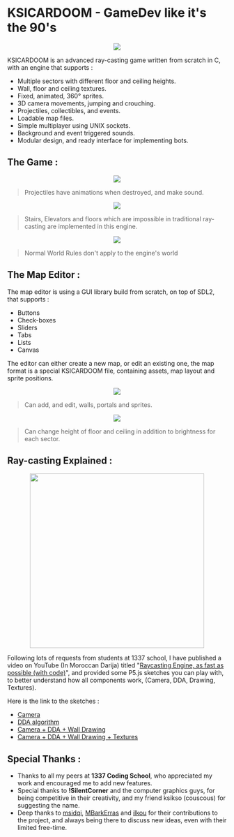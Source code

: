 # KSICARDOOM - GameDev like it's the 90's

<p align="center">
<img src="https://kerneloverseer.github.io/static/ksicardoom_menu.gif">
<p>

KSICARDOOM is an advanced ray-casting game written from scratch in C, with an engine that supports :

- Multiple sectors with different floor and ceiling heights.
- Wall, floor and ceiling textures.
- Fixed, animated, 360° sprites.
- 3D camera movements, jumping and crouching.
- Projectiles, collectibles, and events.
- Loadable map files.
- Simple multiplayer using UNIX sockets.
- Background and event triggered sounds.
- Modular design, and ready interface for implementing bots.

## The Game :

<p align="center">
<img src="https://kerneloverseer.github.io/static/ksicardoom_projectile.gif">
<p>

> Projectiles have animations when destroyed, and make sound.

<p align="center">
<img src="https://kerneloverseer.github.io/static/ksicardoom_stairs.gif">
<p>

> Stairs, Elevators and floors which are impossible in traditional ray-casting are implemented in this engine.

<p align="center">
<img src="https://kerneloverseer.github.io/static/ksicardoom_non_euclidean.gif">
<p>

> Normal World Rules don't apply to the engine's world


## The Map Editor :
The map editor is using a GUI library build from scratch, on top of SDL2, that supports :
- Buttons
- Check-boxes
- Sliders
- Tabs
- Lists
- Canvas

The editor can either create a new map, or edit an existing one, the map format is a special KSICARDOOM file, containing assets, map layout and sprite positions.

<p align="center">
<img src="https://kerneloverseer.github.io/static/ksicardoom_editor_walls.gif">
<p>

> Can add, and edit, walls, portals and sprites.

<p align="center">
<img src="https://kerneloverseer.github.io/static/ksicardoom_editor_floor_ceiling.gif">
<p>

> Can change height of floor and ceiling in addition to brightness for each sector.

## Ray-casting Explained :

<p align="center">
<img width="400px" src="https://kerneloverseer.github.io/static/ksicardoom_youtube_thumbnail.jpg">
<p>

Following lots of requests from students at 1337 school, I have published a video on YouTube (In Moroccan Darija) titled "[Raycasting Engine, as fast as possible (with code)](https://www.youtube.com/watch?v=DFZnzCbmlng)", and provided some P5.js sketches you can play with, to better understand how all components work, (Camera, DDA, Drawing, Textures).

Here is the link to the sketches :
- [Camera](https://editor.p5js.org/KernelOverseer/full/FGwOXIrHf)
- [DDA algorithm](https://editor.p5js.org/KernelOverseer/full/Nhdg1PvMt)
- [Camera + DDA + Wall Drawing](https://editor.p5js.org/KernelOverseer/full/Ilst053ZC)
- [Camera + DDA + Wall Drawing + Textures](https://editor.p5js.org/KernelOverseer/full/SQAqsHP6A)
## Special Thanks :
- Thanks to all my peers at **1337 Coding School**, who appreciated my work and encouraged me to add new features.
- Special thanks to **!SilentCorner** and the computer graphics guys, for being competitive in their creativity, and my friend ksikso (couscous) for suggesting the name.
- Deep thanks to [msidqi](https://github.com/msidqi), [MBarkErras](https://github.com/MBarkErras) and [ilkou](https://github.com/ilkou) for their contributions to the project, and always being there to discuss new ideas, even with their limited free-time.
